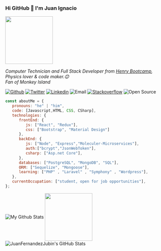 
### Hi GitHub 👋 I'm Juan Ignacio 

<img height='150px' src="https://i.imgur.com/MGOhFZV.gif">


<p><em>Computer Technician and Full Stack Developer from <a href="https://www.soyhenry.com/">Henry Bootcamp</a>, Physics lover & code maker.😊</br>Fan of Monkey Island
</em></p>

[![Github](https://img.shields.io/badge/-Github-000?style=flat&logo=Github&logoColor=white)](https://github.com/JuanFernandezJubin)
[![Twitter](https://img.shields.io/badge/-Twitter-1ca0f1?style=flat&labelColor=1ca0f1&logo=twitter&logoColor=white&link=https://twitter.com/JFernandezJubin)](https://twitter.com/JFernandezJubin)
[![Linkedin](https://img.shields.io/badge/-LinkedIn-blue?style=flat&logo=Linkedin&logoColor=white&link=https://www.linkedin.com/in/juan-ignacio-fernandez-jubin-0a3931199/)](https://www.linkedin.com/in/juan-ignacio-fernandez-jubin-0a3931199/)
![Email](https://img.shields.io/badge/-Email-c14438?style=flat&logo=Gmail&logoColor=white "fernandezjubin.data@gmail.com")
[![Stackoverflow](https://github.com/Rishit-dagli/Rishit-dagli/blob/master/badges/stackoverflow.svg)](https://stackoverflow.com/users/12604702/juan-ignacio-fernandez?tab=profile)
![Open Source](http://img.shields.io/badge/-Open%20Source%20Fan-3DA639?style=flat&logo=open-source-initiative&logoColor=ffffff)


```javascript
const aboutMe = {
   pronouns: "he" | "him",
   code: [Javascript,HTML, CSS, CSharp],
   technologies: {
      frontEnd: {
         js: ["React", "Redux"],
         css: ["Bootstrap", "Material Design"]
      },
      backEnd: {
         js: ["Node", "Express","Moleculer-Microservices"],
         auth:["bcrypt","JsonWebToken"],
         csharp: ["Asp.net Core"],
      },
      databases: ["PostgreSQL", "MongoDB", "SQL"],
      ORM: ["Sequelize", "Mongoose"],
      learning: ["PHP" , "Laravel" , "Symphony" , "Wordpress"],
   },
   currentOccupation: ["student, open for job opportunities"],
};
```
<p align='start'>
<img align="center" src="https://github-readme-stats.vercel.app/api/top-langs/?username=JuanFernandezJubin&layout=compact&theme=radical" alt="My Github Stats">
<img align="center" height='150px' src="https://i.imgur.com/oXANqnj.gif">
<img align="center" src="https://github-readme-stats.vercel.app/api?username=JuanFernandezJubin&&show_icons=true&theme=radical&line_height=27&v=5" alt="JuanFernandezJubin's GitHub Stats" />
</p>


